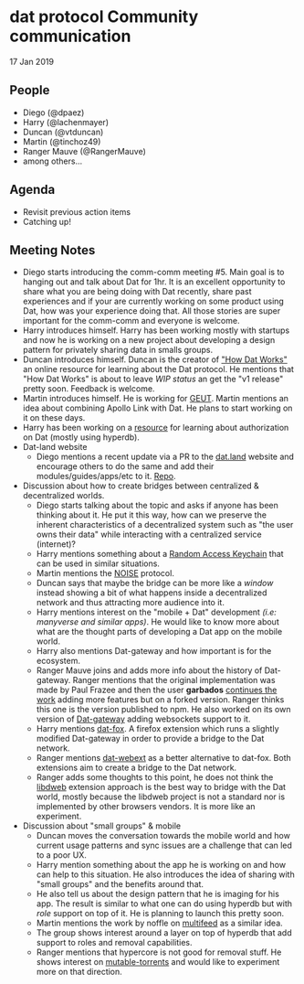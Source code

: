 # dat protocol Community communication 

17 Jan 2019

## People

* Diego (@dpaez)
* Harry (@lachenmayer)  
* Duncan (@vtduncan)
* Martin (@tinchoz49)
* Ranger Mauve (@RangerMauve)
* among others...

## Agenda

* Revisit previous action items
* Catching up!

## Meeting Notes

* Diego starts introducing the comm-comm meeting #5. Main goal is to hanging out and talk about Dat for 1hr. It is an excellent opportunity to share what you are being doing with Dat recently, share past experiences and if your are currently working on some product using Dat, how was your experience doing that. All those stories are super important for the comm-comm and everyone is welcome.
* Harry introduces himself. Harry has been working mostly with startups and now he is working on a new project about developing a design pattern for privately sharing data in smalls groups.
* Duncan introduces himself. Duncan is the creator of ["How Dat Works"](https://datprotocol.github.io/how-dat-works/) an online resource for learning about the Dat protocol. He mentions that "How Dat Works" is about to leave _WIP status_ an get the "v1 release" pretty soon. Feedback is welcome.
* Martin introduces himself. He is working for [GEUT](https://github.com/geut/). Martin mentions an idea about combining Apollo Link with Dat. He plans to start working on it on these days.
* Harry has been working on a [resource](https://github.com/lachenmayer/hyperdb-authorization-guide) for learning about authorization on Dat (mostly using hyperdb).
* Dat-land website
  * Diego mentions a recent update via a PR to the [dat.land](https://dat.land/) website and encourage others to do the same and add their modules/guides/apps/etc to it. [Repo](https://github.com/dat-land/website).
* Discussion about how to create bridges between centralized & decentralized worlds.
  * Diego starts talking about the topic and asks if anyone has been thinking about it. He put it this way, how can we preserve the inherent characteristics of a decentralized system such as "the user owns their data" while interacting with a centralized service (internet)?  
  * Harry mentions something about a [Random Access Keychain](https://github.com/lachenmayer/random-access-keychain) that can be used in similar situations.
  * Martin mentions the [NOISE](http://noiseprotocol.org/) protocol.
  * Duncan says that maybe the bridge can be more like a _window_ instead showing a bit of what happens inside a decentralized network and thus attracting more audience into it. 
  * Harry mentions interest on the "mobile + Dat" development _(i.e: manyverse and similar apps)_. He would like to know more about what are the thought parts of developing a Dat app on the mobile world.
  * Harry also mentions Dat-gateway and how important is for the ecosystem.
  * Ranger Mauve joins and adds more info about the history of Dat-gateway. Ranger mentions that the original implementation was made by Paul Frazee and then the user **garbados** [continues the work](https://github.com/garbados/dat-gateway) adding more features but on a forked version. Ranger thinks this one is the version published to npm. He also worked on its own version of [Dat-gateway](https://github.com/RangerMauve/dat-gateway) adding websockets support to it.
  * Harry mentions [dat-fox](https://github.com/sammacbeth/dat-fox). A firefox extension which runs a slightly modified Dat-gateway in order to provide a bridge to the Dat network.
  * Ranger mentions [dat-webext](https://github.com/sammacbeth/dat-webext) as a better alternative to dat-fox. Both extensions aim to create a bridge to the Dat network. 
  * Ranger adds some thoughts to this point, he does not think the [libdweb](https://github.com/mozilla/libdweb) extension approach is the best way to bridge with the Dat world, mostly because the libdweb project is not a standard nor is implemented by other browsers vendors. It is more like an experiment.  
* Discussion about "small groups" & mobile 
  * Duncan moves the conversation towards the mobile world and how current usage patterns and sync issues are a challenge that can led to a poor UX.
  * Harry mention something about the app he is working on and how can help to this situation. He also introduces the idea of sharing with "small groups" and the benefits around that.
  * He also tell us about the design pattern that he is imaging for his app. The result is similar to what one can do using hyperdb but with _role_ support on top of it. He is planning to launch this pretty soon.
  * Martin mentions the work by noffle on [multifeed](https://github.com/noffle/multifeed) as a similar idea.
  * The group shows interest around a layer on top of hyperdb that add support to roles and removal capabilities. 
  * Ranger mentions that hypercore is not good for removal stuff. He shows interest on [mutable-torrents](https://www.npmjs.com/package/mutable-webtorrent) and would like to experiment more on that direction.

